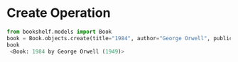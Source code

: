 ﻿# Create Operation

```python
from bookshelf.models import Book
book = Book.objects.create(title="1984", author="George Orwell", publication_year=1949)
book
 <Book: 1984 by George Orwell (1949)>


